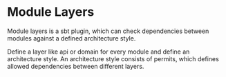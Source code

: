 # Module Layers

Module layers is a sbt plugin, which can check dependencies between modules against a defined architecture style.

Define a layer like api or domain for every module and define an architecture style. An architecture style consists of
permits, which defines allowed dependencies between different layers.